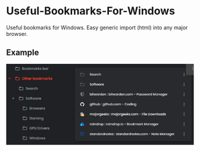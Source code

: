 # Useful-Bookmarks-For-Windows
Useful bookmarks for Windows. Easy generic import (html) into any major browser.

## Example

![Example](screenshot.png "Example")
